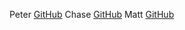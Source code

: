Peter [GitHub](https://github.com/MajorArkwolf)
Chase [GitHub](https://github.com/Chase-Percy)
Matt [GitHub](https://github.com/mhwdvs)
